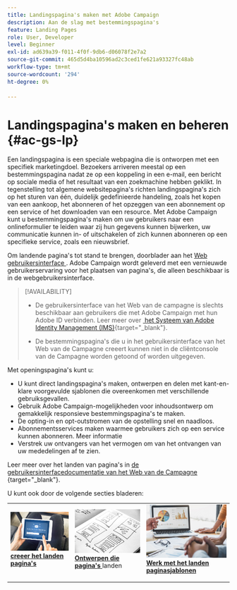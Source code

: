 ```yaml
---
title: Landingspagina's maken met Adobe Campaign
description: Aan de slag met bestemmingspagina's
feature: Landing Pages
role: User, Developer
level: Beginner
exl-id: ad639a39-f011-4f0f-9db6-d06078f2e7a2
source-git-commit: 465d5d4ba10596ad2c3ced1fe621a93327fc48ab
workflow-type: tm+mt
source-wordcount: '294'
ht-degree: 0%

---
```


# Landingspagina&#39;s maken en beheren {#ac-gs-lp}

Een landingspagina is een speciale webpagina die is ontworpen met een specifiek marketingdoel. Bezoekers arriveren meestal op een bestemmingspagina nadat ze op een koppeling in een e-mail, een bericht op sociale media of het resultaat van een zoekmachine hebben geklikt. In tegenstelling tot algemene websitepagina&#39;s richten landingspagina&#39;s zich op het sturen van één, duidelijk gedefinieerde handeling, zoals het kopen van een aankoop, het abonneren of het opzeggen van een abonnement op een service of het downloaden van een resource. Met Adobe Campaign kunt u bestemmingspagina&#39;s maken om uw gebruikers naar een onlineformulier te leiden waar zij hun gegevens kunnen bijwerken, uw communicatie kunnen in- of uitschakelen of zich kunnen abonneren op een specifieke service, zoals een nieuwsbrief.

Om landende pagina&#39;s tot stand te brengen, doorblader aan het [&#x200B; Web gebruikersinterface &#x200B;](../start/campaign-ui.md#campaign-web-user-interface-ac-web-ui). Adobe Campaign wordt geleverd met een vernieuwde gebruikerservaring voor het plaatsen van pagina&#39;s, die alleen beschikbaar is in de webgebruikersinterface.

>[!AVAILABILITY]
>
>* De gebruikersinterface van het Web van de campagne is slechts beschikbaar aan gebruikers die met Adobe Campaign met hun Adobe ID verbinden. Leer meer over [&#x200B; het Systeem van Adobe Identity Management (IMS) &#x200B;](https://helpx.adobe.com/nl/enterprise/using/identity.html){target="_blank"}.
>
>* De bestemmingspagina&#39;s die u in het gebruikersinterface van het Web van de Campagne creeert kunnen niet in de cliëntconsole van de Campagne worden getoond of worden uitgegeven.
>

Met openingspagina&#39;s kunt u:

* U kunt direct landingspagina&#39;s maken, ontwerpen en delen met kant-en-klare voorgevulde sjablonen die overeenkomen met verschillende gebruiksgevallen.
* Gebruik Adobe Campaign-mogelijkheden voor inhoudsontwerp om gemakkelijk responsieve bestemmingspagina&#39;s te maken.
* De opting-in en opt-outstromen van de opstelling snel en naadloos.
* Abonnementsservices maken waarmee gebruikers zich op een service kunnen abonneren. Meer informatie
* Verstrek uw ontvangers van het vermogen om van het ontvangen van uw mededelingen af te zien.


Leer meer over het landen van pagina&#39;s in [&#x200B; de gebruikersinterfacedocumentatie van het Web van de Campagne &#x200B;](https://experienceleague.adobe.com/nl/docs/campaign-web/v8/landing-pages/get-started-lp){target="_blank"}.

U kunt ook door de volgende secties bladeren:

<table style="table-layout:fixed"><tr style="border: 0;">
<td>
<a href="https://experienceleague.adobe.com/nl/docs/campaign-web/v8/landing-pages/create-lp">
<img alt="Lood" src="assets/do-not-localize/lp-subscription.jpeg">
</a>
<div><a href="https://experienceleague.adobe.com/nl/docs/campaign-web/v8/landing-pages/create-lp"><strong> creeer het landen pagina's </strong>
</div>
<p>
</td>
<td>
<a href="https://experienceleague.adobe.com/nl/docs/campaign-web/v8/landing-pages/lp-content">
<img alt="Validatie" src="assets/do-not-localize//lp-design.jpg">
</a>
<div>
<a href="https://experienceleague.adobe.com/nl/docs/campaign-web/v8/landing-pages/lp-content"><strong> Ontwerpen die pagina's </strong></a> landen
</div>
<p>
</td>
<td>
<a href="https://experienceleague.adobe.com/nl/docs/campaign-web/v8/landing-pages/lp-templates">
<img alt="Validatie" src="assets/do-not-localize/lp-reporting.jpg">
</a>
<div>
<a href="https://experienceleague.adobe.com/nl/docs/campaign-web/v8/landing-pages/lp-templates"><strong> Werk met het landen paginasjablonen </strong></a>
</div>
<p>
</td>
</tr></table>
